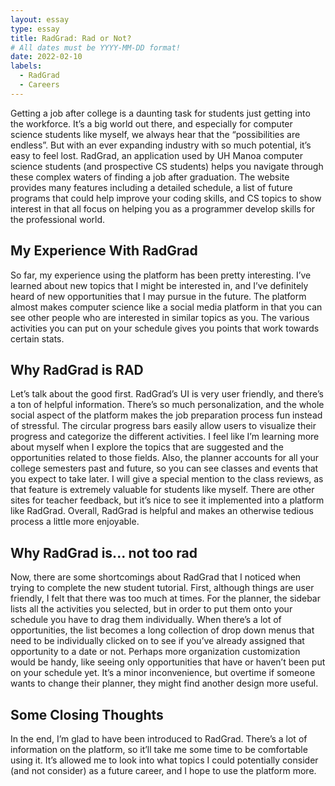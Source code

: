 ```yaml
---
layout: essay
type: essay
title: RadGrad: Rad or Not?
# All dates must be YYYY-MM-DD format!
date: 2022-02-10
labels:
  - RadGrad
  - Careers
---
```


Getting a job after college is a daunting task for students just getting into the workforce. It’s a big world out there, and especially for computer science students like myself, we always hear that the “possibilities are endless”. But with an ever expanding industry with so much potential, it’s easy to feel lost. RadGrad, an application used by UH Manoa computer science students (and prospective CS students) helps you navigate through these complex waters of finding a job after graduation. The website provides many features including a detailed schedule, a list of future programs that could help improve your coding skills, and CS topics to show interest in that all focus on helping you as a programmer develop skills for the professional world.

## My Experience With RadGrad

So far, my experience using the platform has been pretty interesting. I’ve learned about new topics that I might be interested in, and I’ve definitely heard of new opportunities that I may pursue in the future. The platform almost makes computer science like a social media platform in that you can see other people who are interested in similar topics as you. The various activities you can put on your schedule gives you points that work towards certain stats.

## Why RadGrad is RAD

Let’s talk about the good first. RadGrad’s UI is very user friendly, and there’s a ton of helpful information. There’s so much personalization, and the whole social aspect of the platform makes the job preparation process fun instead of stressful. The circular progress bars easily allow users to visualize their progress and categorize the different activities. I feel like I’m learning more about myself when I explore the topics that are suggested and the opportunities related to those fields. Also, the planner accounts for all your college semesters past and future, so you can see classes and events that you expect to take later. I will give a special mention to the class reviews, as that feature is extremely valuable for students like myself. There are other sites for teacher feedback, but it’s nice to see it implemented into a platform like RadGrad. Overall, RadGrad is helpful and makes an otherwise tedious process a little more enjoyable.

## Why RadGrad is... not too rad

Now, there are some shortcomings about RadGrad that I noticed when trying to complete the new student tutorial. First, although things are user friendly, I felt that there was too much at times. For the planner, the sidebar lists all the activities you selected, but in order to put them onto your schedule you have to drag them individually. When there’s a lot of opportunities, the list becomes a long collection of drop down menus that need to be individually clicked on to see if you’ve already assigned that opportunity to a date or not. Perhaps more organization customization would be handy, like seeing only opportunities that have or haven’t been put on your schedule yet. It’s a minor inconvenience, but overtime if someone wants to change their planner, they might find another design more useful.

## Some Closing Thoughts

In the end, I’m glad to have been introduced to RadGrad. There’s a lot of information on the platform, so it’ll take me some time to be comfortable using it. It’s allowed me to look into what topics I could potentially consider (and not consider) as a future career, and I hope to use the platform more.
